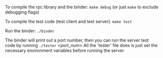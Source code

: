 To compile the rpc library and the binder:
`make debug` (or just `make` to exclude debugging flags)

To compile the test code (test client and test server):
`make test`

Run the binder:
`./binder`

The binder will print out a port number, then you can run the server test code by running `./tester` <port_num>
All the 'tester' file does is just set the necessary environment variables before running the server
